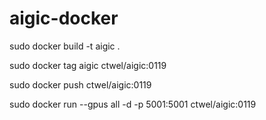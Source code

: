 # aigic-docker

sudo docker build -t aigic .

sudo docker tag aigic ctwel/aigic:0119

sudo docker push ctwel/aigic:0119

sudo docker run --gpus all -d  -p 5001:5001  ctwel/aigic:0119